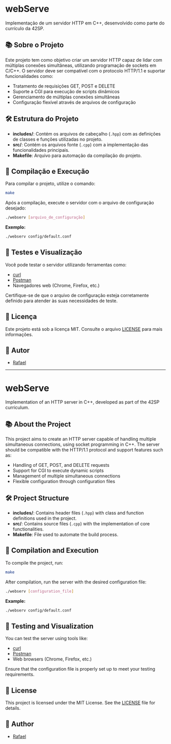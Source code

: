 # webServe

Implementação de um servidor HTTP em C++, desenvolvido como parte do currículo da 42SP.

## 📚 Sobre o Projeto

Este projeto tem como objetivo criar um servidor HTTP capaz de lidar com múltiplas conexões simultâneas, utilizando programação de sockets em C/C++.
O servidor deve ser compatível com o protocolo HTTP/1.1 e suportar funcionalidades como:

- Tratamento de requisições GET, POST e DELETE
- Suporte a CGI para execução de scripts dinâmicos
- Gerenciamento de múltiplas conexões simultâneas
- Configuração flexível através de arquivos de configuração

## 🛠️ Estrutura do Projeto

- **includes/**: Contém os arquivos de cabeçalho (`.hpp`) com as definições de classes e funções utilizadas no projeto.
- **src/**: Contém os arquivos fonte (`.cpp`) com a implementação das funcionalidades principais.
- **Makefile**: Arquivo para automação da compilação do projeto.

## 🚀 Compilação e Execução

Para compilar o projeto, utilize o comando:

```bash
make
```

Após a compilação, execute o servidor com o arquivo de configuração desejado:

```bash
./webserv [arquivo_de_configuração]
```

**Exemplo:**

```bash
./webserv config/default.conf
```

## 🧪 Testes e Visualização

Você pode testar o servidor utilizando ferramentas como:

- [curl](https://curl.se/)
- [Postman](https://www.postman.com/)
- Navegadores web (Chrome, Firefox, etc.)

Certifique-se de que o arquivo de configuração esteja corretamente definido para atender às suas necessidades de teste.

## 📄 Licença

Este projeto está sob a licença MIT. Consulte o arquivo [LICENSE](LICENSE) para mais informações.

## 👤 Autor

- [Rafael](https://github.com/leafarRafael)

---

# webServe

Implementation of an HTTP server in C++, developed as part of the 42SP curriculum.

## 📚 About the Project

This project aims to create an HTTP server capable of handling multiple simultaneous connections, using socket programming in C++.
The server should be compatible with the HTTP/1.1 protocol and support features such as:

- Handling of GET, POST, and DELETE requests
- Support for CGI to execute dynamic scripts
- Management of multiple simultaneous connections
- Flexible configuration through configuration files

## 🛠️ Project Structure

- **includes/**: Contains header files (`.hpp`) with class and function definitions used in the project.
- **src/**: Contains source files (`.cpp`) with the implementation of core functionalities.
- **Makefile**: File used to automate the build process.

## 🚀 Compilation and Execution

To compile the project, run:

```bash
make
```

After compilation, run the server with the desired configuration file:

```bash
./webserv [configuration_file]
```

**Example:**

```bash
./webserv config/default.conf
```

## 🧪 Testing and Visualization

You can test the server using tools like:

- [curl](https://curl.se/)
- [Postman](https://www.postman.com/)
- Web browsers (Chrome, Firefox, etc.)

Ensure that the configuration file is properly set up to meet your testing requirements.

## 📄 License

This project is licensed under the MIT License. See the [LICENSE](LICENSE) file for details.

## 👤 Author

- [Rafael](https://github.com/leafarRafael)
